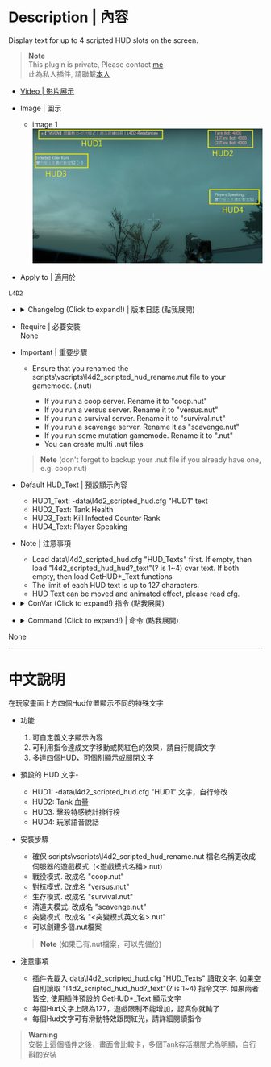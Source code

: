 # Description | 內容
Display text for up to 4 scripted HUD slots on the screen.

> __Note__ <br/>
This plugin is private, Please contact [me](https://github.com/fbef0102/Game-Private_Plugin#私人插件列表-private-plugins-list)<br/>
此為私人插件, 請聯繫[本人](https://github.com/fbef0102/Game-Private_Plugin#私人插件列表-private-plugins-list)

* [Video | 影片展示](https://youtu.be/IDYCZaJoZ4c)

* Image | 圖示
	* image 1
	<br/>![l4d2_scripted_hud_1](image/l4d2_scripted_hud_1.jpg)

* Apply to | 適用於
```
L4D2
```

* <details><summary> Changelog (Click to expand!) | 版本日誌 (點我展開)</summary>

	* v1.0.3
		* Kill Infected Counter Rank by Harry (HUD3_Text)

	* v1.0.2
		* [Original Post by Marttt](https://forums.alliedmods.net/showthread.php?p=2740016)
</details>

* Require | 必要安裝
<br/>None

* Important | 重要步驟
	* Ensure that you renamed the scripts\vscripts\l4d2_scripted_hud_rename.nut file to your gamemode. (<gamemode>.nut)
		* If you run a coop server. Rename it to "coop.nut"
		* If you run a versus server. Rename it to "versus.nut"
		* If you run a survival server. Rename it to "survival.nut"
		* If you run a scavenge server. Rename it as "scavenge.nut"
		* If you run some mutation gamemode. Rename it to "<mutation>.nut"
		* You can create multi .nut files
	> __Note__ (don't forget to backup your <gamemode>.nut file if you already have one, e.g. coop.nut)

* Default HUD_Text | 預設顯示內容
	* HUD1_Text: -data\l4d2_scripted_hud.cfg "HUD1" text
	* HUD2_Text: Tank Health
	* HUD3_Text: Kill Infected Counter Rank
	* HUD4_Text: Player Speaking

* Note | 注意事項
	* Load data\l4d2_scripted_hud.cfg "HUD_Texts" first. If empty, then load "l4d2_scripted_hud_hud?_text"(? is 1~4) cvar text. If both empty, then load GetHUD*_Text functions
	* The limit of each HUD text is up to 127 characters.
	* HUD Text can be moved and animated effect, please read cfg.

* <details><summary> ConVar (Click to expand!) 指令 (點我展開)</summary>

	* cfg/sourcemod/l4d2_scripted_hud.cfg
	```php
	// Enable/Disable the plugin.
	// 0 = Disable, 1 = Enable.
	l4d2_scripted_hud_enable "1"

	// Shows the text inside a black transparent background.
	// Note: the background may not draw properly when initialized as "0", start the map with "1" to render properly.
	// 0 = OFF, 1 = ON.
	l4d2_scripted_hud_hud1_background "0"

	// Makes the text play a beep sound while blinking.
	// 0 = OFF, 1 = ON. Note: the blink cvar must be "1" to play the beep sound.
	l4d2_scripted_hud_hud1_beep "0"

	// Makes the text blink from white to red.
	// 0 = OFF, 1 = ON.
	l4d2_scripted_hud_hud1_blink "1"

	// Makes the text blink from white to red while a tank is alive.
	// 0 = OFF, 1 = ON.
	l4d2_scripted_hud_hud1_blink_tank "0"

	// Overwrite the HUD flag.
	// For debug purposes only.
	// 0 = OFF.
	l4d2_scripted_hud_hud1_flag_debug "0"

	// Text area Height.
	l4d2_scripted_hud_hud1_height "0.026"

	// Which team should see the text.
	// 0 = ALL, 1 = SURVIVOR, 2 = INFECTED.
	l4d2_scripted_hud_hud1_team "0"

	// The text you want to display in the HUD.
	// Note: When cvar is empty "", plugin will use the predefined HUD text set in the code, check GetHUD*_Text functions.
	l4d2_scripted_hud_hud1_text "HUD 1 TEXT"

	// Aligns the text horizontally.
	// 1 = LEFT, 2 = CENTER, 3 = RIGHT.
	l4d2_scripted_hud_hud1_text_align "1"

	// Makes the text visible.
	// 0 = OFF, 1 = ON.
	l4d2_scripted_hud_hud1_visible "1"

	// Text area Width.
	l4d2_scripted_hud_hud1_width "1.5"

	// X (horizontal) position of the text.
	// Note: setting it to less than 0.0 may cut/hide the text at screen.
	l4d2_scripted_hud_hud1_x "0.02"

	// Animated X (horizontal) direction that the text will move.
	// 0 = Right to Left, 1 = Left to Right.
	l4d2_scripted_hud_hud1_x_direction "0"

	// Animated X (horizontal) maximum position that the HUD can reach.
	l4d2_scripted_hud_hud1_x_max "1.0"

	// Animated X (horizontal) minimum position that the HUD can reach.
	l4d2_scripted_hud_hud1_x_min "0.0"

	// Animated X (horizontal) movement speed of the text.
	// 0 = OFF.
	l4d2_scripted_hud_hud1_x_speed "0.002"

	// Y (vertical) position of the text.
	// Note: setting it to less than 0.0 may cut/hide the text at screen.
	l4d2_scripted_hud_hud1_y "0.015"

	// Animated Y (vertical) direction that the text will move.
	// 0 = Top to Bottom, 1 = Bottom to Top.
	l4d2_scripted_hud_hud1_y_direction "0"

	// Animated Y (vertical) maximum position that the HUD can reach.
	l4d2_scripted_hud_hud1_y_max "1.0"

	// Animated Y (vertical) minimum position that the HUD can reach.
	l4d2_scripted_hud_hud1_y_min "0.0"

	// Animated Y (vertical) movement speed of the text.
	// 0 = OFF.
	l4d2_scripted_hud_hud1_y_speed "0.0"

	// Shows the text inside a black transparent background.
	// Note: the background may not draw properly when initialized as "0", start the map with "1" to render properly.
	// 0 = OFF, 1 = ON.
	l4d2_scripted_hud_hud2_background "0"

	// Makes the text play a beep sound while blinking.
	// 0 = OFF, 1 = ON. Note: the blink cvar must be "1" to play the beep sound.
	l4d2_scripted_hud_hud2_beep "0"

	// Makes the text blink from white to red.
	// 0 = OFF, 1 = ON.
	l4d2_scripted_hud_hud2_blink "0"

	// Makes the text blink from white to red while a tank is alive.
	// 0 = OFF, 1 = ON.
	l4d2_scripted_hud_hud2_blink_tank "1"

	// Overwrite the HUD flag.
	// For debug purposes only.
	// 0 = OFF.
	l4d2_scripted_hud_hud2_flag_debug "0"

	// Text area Height.
	l4d2_scripted_hud_hud2_height "0.026"

	// Which team should see the text.
	// 0 = ALL, 1 = SURVIVOR, 2 = INFECTED.
	l4d2_scripted_hud_hud2_team "0"

	// The text you want to display in the HUD.
	// Note: When cvar is empty "", plugin will use the predefined HUD text set in the code, check GetHUD*_Text functions.
	l4d2_scripted_hud_hud2_text ""

	// Aligns the text horizontally.
	// 1 = LEFT, 2 = CENTER, 3 = RIGHT.
	l4d2_scripted_hud_hud2_text_align "1"

	// Makes the text visible.
	// 0 = OFF, 1 = ON.
	l4d2_scripted_hud_hud2_visible "1"

	// Text area Width.
	l4d2_scripted_hud_hud2_width "1.5"

	// X (horizontal) position of the text.
	// Note: setting it to less than 0.0 may cut/hide the text at screen.
	l4d2_scripted_hud_hud2_x "0.75"

	// Animated X (horizontal) direction that the text will move.
	// 0 = Left to Right, 1 = Right to Left.
	l4d2_scripted_hud_hud2_x_direction "0"

	// Animated X (horizontal) maximum position that the HUD can reach.
	l4d2_scripted_hud_hud2_x_max "1.0"

	// Animated X (horizontal) minimum position that the HUD can reach.
	l4d2_scripted_hud_hud2_x_min "0.0"

	// Animated X (horizontal) movement speed of the text.
	// 0 = OFF.
	l4d2_scripted_hud_hud2_x_speed "0.0"

	// Y (vertical) position of the text.
	// Note: setting it to less than 0.0 may cut/hide the text at screen.
	l4d2_scripted_hud_hud2_y "0.1"

	// Animated Y (vertical) direction that the text will move.
	// 0 = Top to Bottom, 1 = Bottom to Top.
	l4d2_scripted_hud_hud2_y_direction "0"

	// Animated Y (vertical) maximum position that the HUD can reach.
	l4d2_scripted_hud_hud2_y_max "1.0"

	// Animated Y (vertical) minimum position that the HUD can reach.
	l4d2_scripted_hud_hud2_y_min "0.0"

	// Animated Y (vertical) movement speed of the text.
	// 0 = OFF.
	l4d2_scripted_hud_hud2_y_speed "0.0"

	// Shows the text inside a black transparent background.
	// Note: the background may not draw properly when initialized as "0", start the map with "1" to render properly.
	// 0 = OFF, 1 = ON.
	l4d2_scripted_hud_hud3_background "0"

	// Makes the text play a beep sound while blinking.
	// 0 = OFF, 1 = ON. Note: the blink cvar must be "1" to play the beep sound.
	l4d2_scripted_hud_hud3_beep "0"

	// Makes the text blink from white to red.
	// 0 = OFF, 1 = ON.
	l4d2_scripted_hud_hud3_blink "0"

	// Makes the text blink from white to red while a tank is alive.
	// 0 = OFF, 1 = ON.
	l4d2_scripted_hud_hud3_blink_tank "0"

	// Overwrite the HUD flag.
	// For debug purposes only.
	// 0 = OFF.
	l4d2_scripted_hud_hud3_flag_debug "0"

	// Text area Height.
	l4d2_scripted_hud_hud3_height "0.026"

	// How many ranks to display Kill S.I. counter status
	l4d2_scripted_hud_hud3_number "5"

	// Which team should see the text.
	// 0 = ALL, 1 = SURVIVOR, 2 = INFECTED.
	l4d2_scripted_hud_hud3_team "1"

	// The text you want to display in the HUD.
	// Note: When cvar is empty "", plugin will use the predefined HUD text set in the code, check GetHUD*_Text functions.
	l4d2_scripted_hud_hud3_text ""

	// Aligns the text horizontally.
	// 1 = LEFT, 2 = CENTER, 3 = RIGHT.
	l4d2_scripted_hud_hud3_text_align "1"

	// Makes the text visible.
	// 0 = OFF, 1 = ON.
	l4d2_scripted_hud_hud3_visible "1"

	// Text area Width.
	l4d2_scripted_hud_hud3_width "1.5"

	// X (horizontal) position of the text.
	// Note: setting it to less than 0.0 may cut/hide the text at screen.
	l4d2_scripted_hud_hud3_x "0.02"

	// Animated X (horizontal) direction that the text will move.
	// 0 = Left to Right, 1 = Right to Left.
	l4d2_scripted_hud_hud3_x_direction "0"

	// Animated X (horizontal) maximum position that the HUD can reach.
	l4d2_scripted_hud_hud3_x_max "1.0"

	// Animated X (horizontal) minimum position that the HUD can reach.
	l4d2_scripted_hud_hud3_x_min "0.0"

	// Animated X (horizontal) movement speed of the text.
	// 0 = OFF.
	l4d2_scripted_hud_hud3_x_speed "0.0"

	// Y (vertical) position of the text.
	// Note: setting it to less than 0.0 may cut/hide the text at screen.
	l4d2_scripted_hud_hud3_y "0.15"

	// Animated Y (vertical) direction that the text will move.
	// 0 = Top to Bottom, 1 = Bottom to Top.
	l4d2_scripted_hud_hud3_y_direction "0"

	// Animated Y (vertical) maximum position that the HUD can reach.
	l4d2_scripted_hud_hud3_y_max "1.0"

	// Animated Y (vertical) minimum position that the HUD can reach.
	l4d2_scripted_hud_hud3_y_min "0.0"

	// Animated Y (vertical) movement speed of the text.
	// 0 = OFF.
	l4d2_scripted_hud_hud3_y_speed "0.0"

	// Shows the text inside a black transparent background.
	// Note: the background may not draw properly when initialized as "0", start the map with "1" to render properly.
	// 0 = OFF, 1 = ON.
	l4d2_scripted_hud_hud4_background "0"

	// Makes the text play a beep sound while blinking.
	// 0 = OFF, 1 = ON. Note: the blink cvar must be "1" to play the beep sound.
	l4d2_scripted_hud_hud4_beep "0"

	// Makes the text blink from white to red.
	// 0 = OFF, 1 = ON.
	l4d2_scripted_hud_hud4_blink "0"

	// Makes the text blink from white to red while a tank is alive.
	// 0 = OFF, 1 = ON.
	l4d2_scripted_hud_hud4_blink_tank "0"

	// Overwrite the HUD flag.
	// For debug purposes only.
	// 0 = OFF.
	l4d2_scripted_hud_hud4_flag_debug "0"

	// Text area Height.
	l4d2_scripted_hud_hud4_height "0.026"

	// Which team should see the text.
	// 0 = ALL, 1 = SURVIVOR, 2 = INFECTED.
	l4d2_scripted_hud_hud4_team "0"

	// The text you want to display in the HUD.
	// Note: When cvar is empty "", plugin will use the predefined HUD text set in the code, check GetHUD*_Text functions.
	l4d2_scripted_hud_hud4_text ""

	// Aligns the text horizontally.
	// 1 = LEFT, 2 = CENTER, 3 = RIGHT.
	l4d2_scripted_hud_hud4_text_align "1"

	// Makes the text visible.
	// 0 = OFF, 1 = ON.
	l4d2_scripted_hud_hud4_visible "1"

	// Text area Width.
	l4d2_scripted_hud_hud4_width "1.5"

	// X (horizontal) position of the text.
	// Note: setting it to less than 0.0 may cut/hide the text at screen.
	l4d2_scripted_hud_hud4_x "0.75"

	// Animated X (horizontal) direction that the text will move.
	// 0 = Left to Right, 1 = Right to Left.
	l4d2_scripted_hud_hud4_x_direction "0"

	// Animated X (horizontal) maximum position that the HUD can reach.
	l4d2_scripted_hud_hud4_x_max "1.0"

	// Animated X (horizontal) minimum position that the HUD can reach.
	l4d2_scripted_hud_hud4_x_min "0.0"

	// Animated X (horizontal) movement speed of the text.
	// 0 = OFF.
	l4d2_scripted_hud_hud4_x_speed "0.0"

	// Y (vertical) position of the text.
	// Note: setting it to less than 0.0 may cut/hide the text at screen.
	l4d2_scripted_hud_hud4_y "0.35"

	// Animated Y (vertical) direction that the text will move.
	// 0 = Top to Bottom, 1 = Bottom to Top.
	l4d2_scripted_hud_hud4_y_direction "0"

	// Animated Y (vertical) maximum position that the HUD can reach.
	l4d2_scripted_hud_hud4_y_max "1.0"

	// Animated Y (vertical) minimum position that the HUD can reach.
	l4d2_scripted_hud_hud4_y_min "0.0"

	// Animated Y (vertical) movement speed of the text.
	l4d2_scripted_hud_hud4_y_speed "0.0"

	// Interval in seconds to update the HUD.
	l4d2_scripted_hud_update_interval "0.1"
	```
</details>

* <details><summary>Command (Click to expand!) | 命令 (點我展開)</summary>

None
</details>

- - - -
# 中文說明
在玩家畫面上方四個Hud位置顯示不同的特殊文字

* 功能
	1. 可自定義文字顯示內容
	2. 可利用指令達成文字移動或閃紅色的效果，請自行閱讀文字
	3. 多達四個HUD，可個別顯示或關閉文字

* 預設的 HUD 文字-
	* HUD1: -data\l4d2_scripted_hud.cfg "HUD1" 文字，自行修改
	* HUD2: Tank 血量
	* HUD3: 擊殺特感統計排行榜
	* HUD4: 玩家語音說話

* 安裝步驟
	* 確保 scripts\vscripts\l4d2_scripted_hud_rename.nut 檔名名稱更改成伺服器的遊戲模式. (<遊戲模式名稱>.nut)
	* 戰役模式. 改成名 "coop.nut"
	* 對抗模式. 改成名 "versus.nut"
	* 生存模式. 改成名 "survival.nut"
	* 清道夫模式. 改成名 "scavenge.nut"
	* 突變模式. 改成名 "<突變模式英文名>.nut"
	* 可以創建多個.nut檔案
	> __Note__ (如果已有.nut檔案，可以先備份)

* 注意事項
	* 插件先載入 data\l4d2_scripted_hud.cfg "HUD_Texts" 讀取文字. 如果空白則讀取 "l4d2_scripted_hud_hud?_text"(? is 1~4) 指令文字. 如果兩者皆空, 使用插件預設的 GetHUD*_Text 顯示文字
	* 每個Hud文字上限為127，遊戲限制不能增加，認真你就輸了
	* 每個Hud文字可有滑動特效跟閃紅光，請詳細閱讀指令
	
> __Warning__<br/>
安裝上這個插件之後，畫面會比較卡，多個Tank存活期間尤為明顯，自行斟酌安裝
